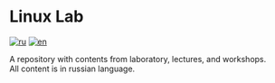 # Linux Lab

[![ru](https://img.shields.io/badge/lang-ru-red.svg)](https://github.com/Daniil159x/linux-lab/blob/main/README.md)
[![en](https://img.shields.io/badge/lang-en-green.svg)](https://github.com/Daniil159x/linux-lab/blob/main/README.en.md)

A repository with contents from laboratory, lectures, and workshops.  
All content is in russian language.
